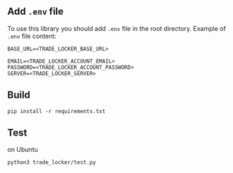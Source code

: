 ## Add `.env` file
To use this library you should add `.env` file in the root directory.
Example of `.env` file content:
```
BASE_URL=<TRADE_LOCKER_BASE_URL>

EMAIL=<TRADE_LOCKER_ACCOUNT_EMAIL>
PASSWORD=<TRADE_LOCKER_ACCOUNT_PASSWORD>
SERVER=<TRADE_LOCKER_SERVER>
```
## Build
```
pip install -r requirements.txt 
```
## Test
on Ubuntu
```
python3 trade_locker/test.py
```
